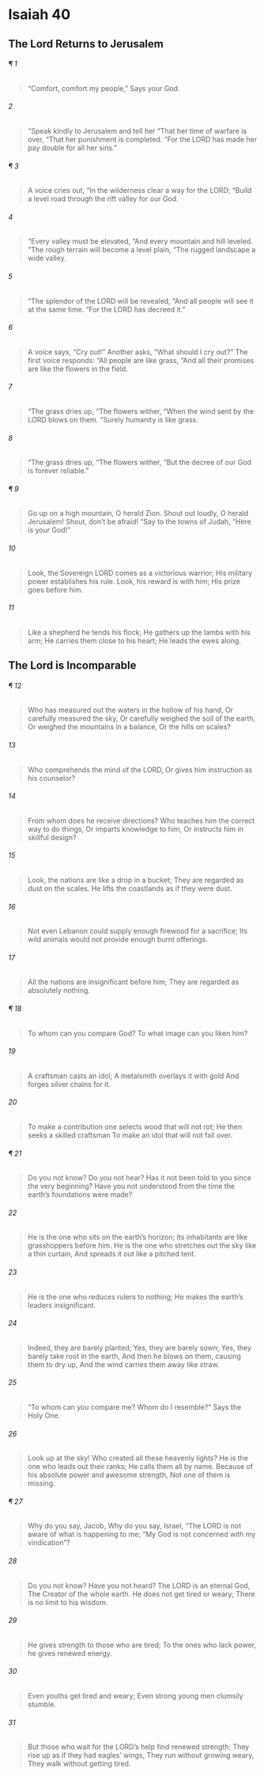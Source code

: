 # Isaiah 40
## The Lord Returns to Jerusalem
###### ¶ 1
> “Comfort, comfort my people,”
> Says your God.
###### 2
> “Speak kindly to Jerusalem and tell her
> “That her time of warfare is over,
> “That her punishment is completed.
> “For the LORD has made her pay double for all her sins.”
###### ¶ 3
> A voice cries out,
> “In the wilderness clear a way for the LORD;
> “Build a level road through the rift valley for our God.
###### 4
> “Every valley must be elevated,
> “And every mountain and hill leveled.
> “The rough terrain will become a level plain,
> “The rugged landscape a wide valley.
###### 5
> “The splendor of the LORD will be revealed,
> “And all people will see it at the same time.
> “For the LORD has decreed it.”
###### 6
> A voice says, “Cry out!”
> Another asks, “What should I cry out?”
> The first voice responds: “All people are like grass,
> “And all their promises are like the flowers in the field.
###### 7
> “The grass dries up,
> “The flowers wither,
> “When the wind sent by the LORD blows on them.
> “Surely humanity is like grass.
###### 8
> “The grass dries up,
> “The flowers wither,
> “But the decree of our God is forever reliable.”
###### ¶ 9
> Go up on a high mountain, O herald Zion.
> Shout out loudly, O herald Jerusalem!
> Shout, don’t be afraid!
> “Say to the towns of Judah,
> “Here is your God!”
###### 10
> Look, the Sovereign LORD comes as a victorious warrior;
> His military power establishes his rule.
> Look, his reward is with him;
> His prize goes before him.
###### 11
> Like a shepherd he tends his flock;
> He gathers up the lambs with his arm;
> He carries them close to his heart;
> He leads the ewes along.
## The Lord is Incomparable
###### ¶ 12
> Who has measured out the waters in the hollow of his hand,
> Or carefully measured the sky,
> Or carefully weighed the soil of the earth,
> Or weighed the mountains in a balance,
> Or the hills on scales?
###### 13
> Who comprehends the mind of the LORD,
> Or gives him instruction as his counselor?
###### 14
> From whom does he receive directions?
> Who teaches him the correct way to do things,
> Or imparts knowledge to him,
> Or instructs him in skillful design?
###### 15
> Look, the nations are like a drop in a bucket;
> They are regarded as dust on the scales.
> He lifts the coastlands as if they were dust.
###### 16
> Not even Lebanon could supply enough firewood for a sacrifice;
> Its wild animals would not provide enough burnt offerings.
###### 17
> All the nations are insignificant before him;
> They are regarded as absolutely nothing.
###### ¶ 18
> To whom can you compare God?
> To what image can you liken him?
###### 19
> A craftsman casts an idol;
> A metalsmith overlays it with gold
> And forges silver chains for it.
###### 20
> To make a contribution one selects wood that will not rot;
> He then seeks a skilled craftsman
> To make an idol that will not fall over.
###### ¶ 21
> Do you not know?
> Do you not hear?
> Has it not been told to you since the very beginning?
> Have you not understood from the time the earth’s foundations were made?
###### 22
> He is the one who sits on the earth’s horizon;
> Its inhabitants are like grasshoppers before him.
> He is the one who stretches out the sky like a thin curtain,
> And spreads it out like a pitched tent.
###### 23
> He is the one who reduces rulers to nothing;
> He makes the earth’s leaders insignificant.
###### 24
> Indeed, they are barely planted;
> Yes, they are barely sown;
> Yes, they barely take root in the earth,
> And then he blows on them, causing them to dry up,
> And the wind carries them away like straw.
###### 25
> “To whom can you compare me? Whom do I resemble?”
> Says the Holy One.
###### 26
> Look up at the sky!
> Who created all these heavenly lights?
> He is the one who leads out their ranks;
> He calls them all by name.
> Because of his absolute power and awesome strength,
> Not one of them is missing.
###### ¶ 27
> Why do you say, Jacob,
> Why do you say, Israel,
> “The LORD is not aware of what is happening to me;
> “My God is not concerned with my vindication”?
###### 28
> Do you not know?
> Have you not heard?
> The LORD is an eternal God,
> The Creator of the whole earth.
> He does not get tired or weary;
> There is no limit to his wisdom.
###### 29
> He gives strength to those who are tired;
> To the ones who lack power, he gives renewed energy.
###### 30
> Even youths get tired and weary;
> Even strong young men clumsily stumble.
###### 31
> But those who wait for the LORD’s help find renewed strength;
> They rise up as if they had eagles’ wings,
> They run without growing weary,
> They walk without getting tired.
